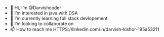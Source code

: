- 👋 Hi, I’m @Darvishcoder
- 👀 I’m interested in java with DSA
- 🌱 I’m currently learning full stack devlopement
- 💞️ I’m looking to collaborate on
- 📫 How to reach me HTTPS://linkedin.com/in/darvish-kishor-195a53211

<!---
Darvishcoder/Darvishcoder is a ✨ special ✨ repository because its `README.md` (this file) appears on your GitHub profile.
You can click the Preview link to take a look at your changes.
--->
